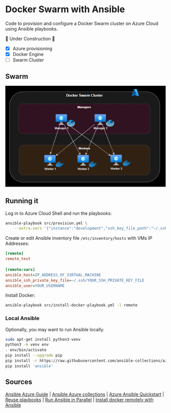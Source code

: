 # Docker Swarm with Ansible

Code to provision and configure a Docker Swarm cluster on Azure Cloud using Ansible playbooks.

:construction: Under Construction :construction:

- [x] Azure provisioning
- [x] Docker Engine
- [ ] Swarm Cluster

## Swarm

![Swarm Cluster](docs/cluster.png)


## Running it

Log in to Azure Cloud Shell and run the playbooks:

```sh
ansible-playbook src/provision.yml \
    --extra-vars '{"instance":"development","ssh_key_file_path":"~/.ssh/id_rsa.pub"}'
```

Create or edit Ansible inventory file `/etc/inventory/hosts` with VMs IP Addresses:

```ini
[remote]
remote_test

[remote:vars]
ansible_host=IP_ADDRESS_OF_VIRTUAL_MACHINE
ansible_ssh_private_key_file=~/.ssh/YOUR_SSH_PRIVATE_KEY_FILE
ansible_user=YOUR_USERNAME
```

Install Docker:

```sh
ansible-playbook src/install-docker-playbook.yml -l remote
```

### Local Ansible

Optionally, you may want to run Ansible locally.

```sh
sudo apt-get install python3-venv
python3 -m venv env
. env/bin/activate
pip install --upgrade pip
pip install -r https://raw.githubusercontent.com/ansible-collections/azure/dev/requirements-azure.txt
pip install 'ansible'
```

## Sources

[Ansible Azure Guide](https://docs.ansible.com/ansible/latest/scenario_guides/guide_azure.html) | [Ansible Azure collections](https://docs.ansible.com/ansible/latest/collections/azure/azcollection/index.html) | [Azure Ansible Quickstart](https://docs.microsoft.com/en-us/azure/developer/ansible/vm-configure?tabs=ansible#complete-sample-ansible-playbook) | [Reuse playbooks](https://docs.ansible.com/ansible/latest/user_guide/playbooks_reuse.html) | [Run Ansible in Parallel](https://toptechtips.github.io/2019-07-09-ansible_run_playbooks_tasks_in_parallel/) | [Install docker remotely with Ansible](https://www.rechberger.io/tutorial-install-docker-using-ansible-on-a-remote-server/)
